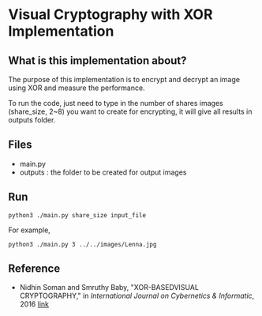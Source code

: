 # Visual Cryptography with XOR Implementation

## What is this implementation about?
The purpose of this implementation is to encrypt and decrypt an image 
using XOR and measure the performance.

To run the code, just need to type in the number of shares images (share_size, 2~8) you
want to create for encrypting, it will give all results in outputs folder.


## Files
- main.py
- outputs : the folder to be created for output images


## Run
```
python3 ./main.py share_size input_file
```
For example,
```
python3 ./main.py 3 ../../images/Lenna.jpg
```

## Reference
- Nidhin Soman and Smruthy Baby, "XOR-BASEDVISUAL CRYPTOGRAPHY," in *International Journal on Cybernetics & Informatic*, 2016 [link](https://github.com/cheng-hsiang-chiu/ECE6960-Final-Project/blob/master/papers/XOR-BASEDVISUAL%20CRYPTOGRAPHY.pdf)
